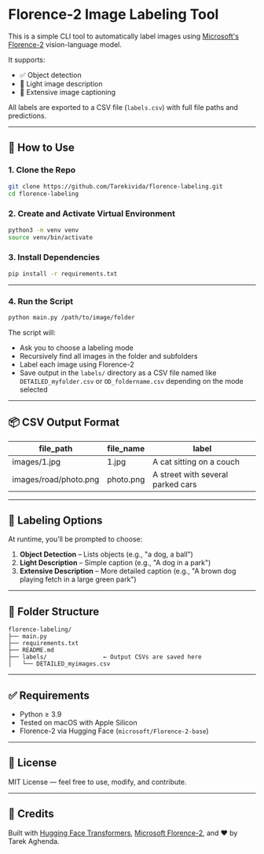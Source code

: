 # Florence-2 Image Labeling Tool

This is a simple CLI tool to automatically label images using [Microsoft's Florence-2](https://huggingface.co/microsoft/Florence-2-base) vision-language model.

It supports:
- ✅ Object detection
- 📝 Light image description
- 🧠 Extensive image captioning

All labels are exported to a CSV file (`labels.csv`) with full file paths and predictions.

---

## 🚀 How to Use

### 1. Clone the Repo

```bash
git clone https://github.com/Tarekivida/florence-labeling.git
cd florence-labeling
```

### 2. Create and Activate Virtual Environment

```bash
python3 -m venv venv
source venv/bin/activate
```

### 3. Install Dependencies

```bash
pip install -r requirements.txt
```

---

### 4. Run the Script

```bash
python main.py /path/to/image/folder
```

The script will:
- Ask you to choose a labeling mode
- Recursively find all images in the folder and subfolders
- Label each image using Florence-2
- Save output in the `labels/` directory as a CSV file named like `DETAILED_myfolder.csv` or `OD_foldername.csv` depending on the mode selected

---

## 📦 CSV Output Format

| file_path            | file_name     | label                            |
|----------------------|---------------|----------------------------------|
| images/1.jpg         | 1.jpg         | A cat sitting on a couch         |
| images/road/photo.png | photo.png     | A street with several parked cars|

---

## 🔧 Labeling Options

At runtime, you’ll be prompted to choose:

1. **Object Detection** – Lists objects (e.g., "a dog, a ball")
2. **Light Description** – Simple caption (e.g., "A dog in a park")
3. **Extensive Description** – More detailed caption (e.g., "A brown dog playing fetch in a large green park")

---

## 📁 Folder Structure

```
florence-labeling/
├── main.py
├── requirements.txt
├── README.md
├── labels/                ← Output CSVs are saved here
│   └── DETAILED_myimages.csv
```

---

## ✅ Requirements

- Python ≥ 3.9
- Tested on macOS with Apple Silicon
- Florence-2 via Hugging Face (`microsoft/Florence-2-base`)

---

## 📄 License

MIT License — feel free to use, modify, and contribute.

---

## 🙏 Credits

Built with [Hugging Face Transformers](https://huggingface.co/docs/transformers), [Microsoft Florence-2](https://huggingface.co/microsoft/Florence-2-base), and ❤️ by Tarek Aghenda.
